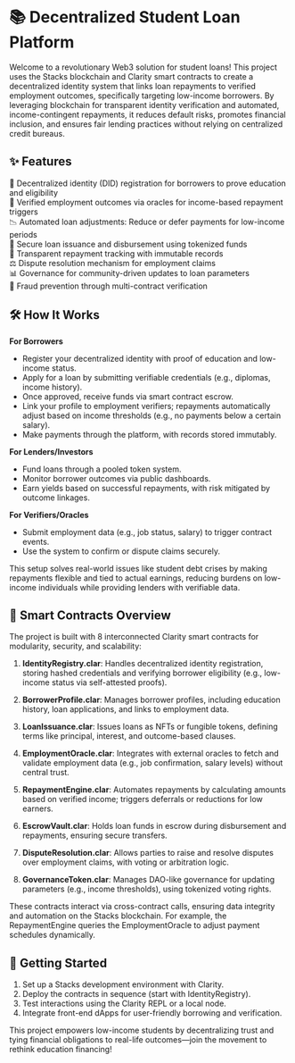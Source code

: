 # 📚 Decentralized Student Loan Platform

Welcome to a revolutionary Web3 solution for student loans! This project uses the Stacks blockchain and Clarity smart contracts to create a decentralized identity system that links loan repayments to verified employment outcomes, specifically targeting low-income borrowers. By leveraging blockchain for transparent identity verification and automated, income-contingent repayments, it reduces default risks, promotes financial inclusion, and ensures fair lending practices without relying on centralized credit bureaus.

## ✨ Features

🔑 Decentralized identity (DID) registration for borrowers to prove education and eligibility  
💼 Verified employment outcomes via oracles for income-based repayment triggers  
📉 Automated loan adjustments: Reduce or defer payments for low-income periods  
🏦 Secure loan issuance and disbursement using tokenized funds  
🔄 Transparent repayment tracking with immutable records  
⚖️ Dispute resolution mechanism for employment claims  
📊 Governance for community-driven updates to loan parameters  
🚫 Fraud prevention through multi-contract verification  

## 🛠 How It Works

**For Borrowers**  
- Register your decentralized identity with proof of education and low-income status.  
- Apply for a loan by submitting verifiable credentials (e.g., diplomas, income history).  
- Once approved, receive funds via smart contract escrow.  
- Link your profile to employment verifiers; repayments automatically adjust based on income thresholds (e.g., no payments below a certain salary).  
- Make payments through the platform, with records stored immutably.  

**For Lenders/Investors**  
- Fund loans through a pooled token system.  
- Monitor borrower outcomes via public dashboards.  
- Earn yields based on successful repayments, with risk mitigated by outcome linkages.  

**For Verifiers/Oracles**  
- Submit employment data (e.g., job status, salary) to trigger contract events.  
- Use the system to confirm or dispute claims securely.  

This setup solves real-world issues like student debt crises by making repayments flexible and tied to actual earnings, reducing burdens on low-income individuals while providing lenders with verifiable data.

## 🔗 Smart Contracts Overview

The project is built with 8 interconnected Clarity smart contracts for modularity, security, and scalability:  

1. **IdentityRegistry.clar**: Handles decentralized identity registration, storing hashed credentials and verifying borrower eligibility (e.g., low-income status via self-attested proofs).  

2. **BorrowerProfile.clar**: Manages borrower profiles, including education history, loan applications, and links to employment data.  

3. **LoanIssuance.clar**: Issues loans as NFTs or fungible tokens, defining terms like principal, interest, and outcome-based clauses.  

4. **EmploymentOracle.clar**: Integrates with external oracles to fetch and validate employment data (e.g., job confirmation, salary levels) without central trust.  

5. **RepaymentEngine.clar**: Automates repayments by calculating amounts based on verified income; triggers deferrals or reductions for low earners.  

6. **EscrowVault.clar**: Holds loan funds in escrow during disbursement and repayments, ensuring secure transfers.  

7. **DisputeResolution.clar**: Allows parties to raise and resolve disputes over employment claims, with voting or arbitration logic.  

8. **GovernanceToken.clar**: Manages DAO-like governance for updating parameters (e.g., income thresholds), using tokenized voting rights.  

These contracts interact via cross-contract calls, ensuring data integrity and automation on the Stacks blockchain. For example, the RepaymentEngine queries the EmploymentOracle to adjust payment schedules dynamically.  

## 🚀 Getting Started

1. Set up a Stacks development environment with Clarity.  
2. Deploy the contracts in sequence (start with IdentityRegistry).  
3. Test interactions using the Clarity REPL or a local node.  
4. Integrate front-end dApps for user-friendly borrowing and verification.  

This project empowers low-income students by decentralizing trust and tying financial obligations to real-life outcomes—join the movement to rethink education financing!